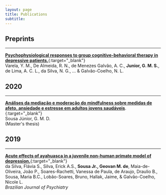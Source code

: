 ```yaml
---
layout: page
title: Publications
subtitle: 
---
```


## Preprints
***
[**Psychophysiological responses to group cognitive-behavioral therapy in depressive patients.**](https://www.researchsquare.com/article/rs-62867/v1){:target="_blank"}  
Varela, Y. M., De Almeida, R. N., de Menezes Galvão, A. C., **Junior, G. M. S.**, de Lima, A. C. L., da Silva, N. G., ... & Galvão-Coelho, N. L.

## 2020
***
[**Análises da mediação e moderação do mindfulness sobre medidas de afeto, ansiedade e estresse em adultos jovens saudáveis**](https://repositorio.ufrn.br/jspui/handle/123456789/28431).{:target="_blank"}  
Sousa Júnior, G. M. D.  
(Master's thesis)

## 2019
***
[**Acute effects of ayahuasca in a juvenile non-human primate model of depression.**](https://doi.org/10.1590/1516-4446-2018-0140){:target="_blank"}  
da Silva, Flávia S., Silva, Erick A.S., **Sousa Jr., Geovan M. de**, Maia-de-Oliveira, João P., Soares-Rachetti, Vanessa de Paula, de Araujo, Draulio B., Sousa, Maria B.C., Lobão-Soares, Bruno, Hallak, Jaime, & Galvão-Coelho, Nicole L.  
_Brazilian Journal of Psychiatry_
